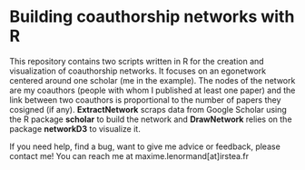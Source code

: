 Building coauthorship networks with R
===================================================================================

This repository contains two scripts written in R for the creation and visualization of coauthorship networks. It focuses on an egonetwork centered around one scholar (me in the example). The nodes of the network are my coauthors (people with whom I published at least one paper) and the link between two coauthors is proportional to the number of papers they cosigned (if any). **ExtractNetwork** scraps data from Google Scholar using the R package **scholar** to build the network and **DrawNetwork** relies on the package **networkD3** to visualize it.
  
If you need help, find a bug, want to give me advice or feedback, please contact me!
You can reach me at maxime.lenormand[at]irstea.fr
